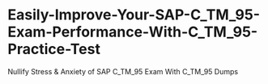 # Easily-Improve-Your-SAP-C_TM_95-Exam-Performance-With-C_TM_95-Practice-Test
Nullify Stress &amp; Anxiety of SAP C_TM_95 Exam With C_TM_95 Dumps

